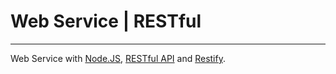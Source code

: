 # Web Service | RESTful

---

Web Service with [Node.JS](https://nodejs.org), [RESTful API](https://restfulapi.net) and [Restify](https://restify.com).